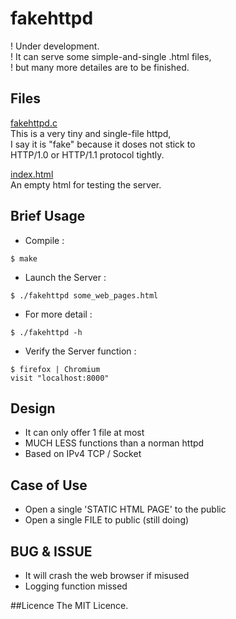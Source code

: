 fakehttpd
=========
! Under development.  
! It can serve some simple-and-single .html files,  
! but many more detailes are to be finished.  
 
## Files
[fakehttpd.c](fakehttpd.c)  
This is a very tiny and single-file httpd,  
I say it is "fake" because it doses not stick to  
HTTP/1.0 or HTTP/1.1 protocol tightly.  
  
[index.html](index.html)  
An empty html for testing the server.  

## Brief Usage
* Compile :  
```
$ make
```
* Launch the Server :  
```
$ ./fakehttpd some_web_pages.html
```
* For more detail :  
```
$ ./fakehttpd -h
```
* Verify the Server function :  
```
$ firefox | Chromium
visit "localhost:8000"
```

## Design
* It can only offer 1 file at most  
* MUCH LESS functions than a norman httpd  
* Based on IPv4 TCP / Socket

## Case of Use
* Open a single 'STATIC HTML PAGE' to the public  
* Open a single FILE to public (still doing)  

## BUG & ISSUE
* It will crash the web browser if misused   
* Logging function missed  

##Licence
The MIT Licence.
